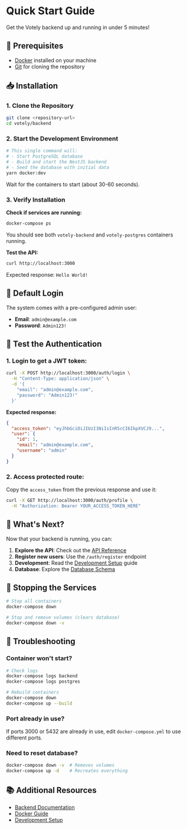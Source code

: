 # Quick Start Guide

Get the Votely backend up and running in under 5 minutes!

## 🚀 Prerequisites

- [Docker](https://docs.docker.com/get-docker/) installed on your machine
- [Git](https://git-scm.com/) for cloning the repository

## 📥 Installation

### 1. Clone the Repository

```bash
git clone <repository-url>
cd votely/backend
```

### 2. Start the Development Environment

```bash
# This single command will:
# - Start PostgreSQL database
# - Build and start the NestJS backend
# - Seed the database with initial data
yarn docker:dev
```

Wait for the containers to start (about 30-60 seconds).

### 3. Verify Installation

**Check if services are running:**
```bash
docker-compose ps
```

You should see both `votely-backend` and `votely-postgres` containers running.

**Test the API:**
```bash
curl http://localhost:3000
```

Expected response: `Hello World!`

## 🔐 Default Login

The system comes with a pre-configured admin user:

- **Email**: `admin@example.com`
- **Password**: `Admin123!`

## 🧪 Test the Authentication

### 1. Login to get a JWT token:

```bash
curl -X POST http://localhost:3000/auth/login \
  -H "Content-Type: application/json" \
  -d '{
    "email": "admin@example.com",
    "password": "Admin123!"
  }'
```

**Expected response:**
```json
{
  "access_token": "eyJhbGciOiJIUzI1NiIsInR5cCI6IkpXVCJ9...",
  "user": {
    "id": 1,
    "email": "admin@example.com",
    "username": "admin"
  }
}
```

### 2. Access protected route:

Copy the `access_token` from the previous response and use it:

```bash
curl -X GET http://localhost:3000/auth/profile \
  -H "Authorization: Bearer YOUR_ACCESS_TOKEN_HERE"
```

## 🎯 What's Next?

Now that your backend is running, you can:

1. **Explore the API**: Check out the [API Reference](./api-reference.md)
2. **Register new users**: Use the `/auth/register` endpoint
3. **Development**: Read the [Development Setup](./development-setup.md) guide
4. **Database**: Explore the [Database Schema](./database-schema.md)

## 🛑 Stopping the Services

```bash
# Stop all containers
docker-compose down

# Stop and remove volumes (clears database)
docker-compose down -v
```

## 🔧 Troubleshooting

### Container won't start?
```bash
# Check logs
docker-compose logs backend
docker-compose logs postgres

# Rebuild containers
docker-compose down
docker-compose up --build
```

### Port already in use?
If ports 3000 or 5432 are already in use, edit `docker-compose.yml` to use different ports.

### Need to reset database?
```bash
docker-compose down -v  # Removes volumes
docker-compose up -d    # Recreates everything
```

## 📚 Additional Resources

- [Backend Documentation](../backend/README.md)
- [Docker Guide](./docker-guide.md)
- [Development Setup](./development-setup.md)